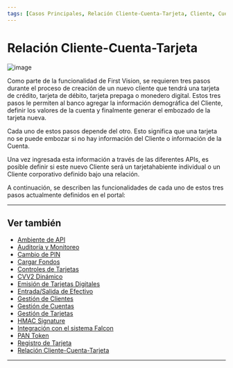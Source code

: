```yaml
---
tags: [Casos Principales, Relación Cliente-Cuenta-Tarjeta, Cliente, Cuenta, Tarjeta ]
---
```


# Relación Cliente-Cuenta-Tarjeta

![image](https://user-images.githubusercontent.com/111396588/223833940-818911c3-1024-4a09-9650-1e4796fc3d54.png)

Como parte de la funcionalidad de First Vision, se requieren tres pasos durante el proceso de creación de un nuevo cliente que tendrá una tarjeta de crédito, tarjeta de débito, tarjeta prepaga o monedero digital. Estos tres pasos le permiten al banco agregar la información demográfica del Cliente, definir los valores de la cuenta y finalmente generar el embozado de la tarjeta nueva.

Cada uno de estos pasos depende del otro. Esto significa que una tarjeta no se puede embozar si no hay información del Cliente o información de la Cuenta.

Una vez ingresada esta información a través de las diferentes APIs, es posible definir si este nuevo Cliente será un tarjetahabiente individual o un Cliente corporativo definido bajo una relación.

A continuación, se describen las funcionalidades de cada uno de estos tres pasos actualmente definidos en el portal:

<!-- type: row -->

<!-- type: card
title: Gestión de Clientes
description: Permite la gestión de la información demográfica del tarjetahabiente como nombre, dirección, números de teléfono, etc.
-->

<!-- type: card
title:  Gestión de Cuentas
description: Permite la gestión de una cuenta que contiene información financiera del Crédito disponible/utilizado.
-->

<!-- type: card
title: Gestión de Tarjetas
description: Permite la gestión del instrumento de pago que se utiliza para realizar transacciones financieras, como tarjetas físicas, tarjetas virtuales, monederos digitales.
-->

<!-- type: row-end -->

---

## Ver también

- [Ambiente de API](?path=docs/spanish/casos-principales/ambiente-api.md)
- [Auditoría y Monitoreo](?path=docs/spanish/casos-principales/auditoria.md)
- [Cambio de PIN](?path=docs/spanish/casos-principales/cambio-pin.md)
- [Cargar Fondos](?path=docs/spanish/casos-principales/cargas.md)
- [Controles de Tarjetas](?path=docs/spanish/casos-principales/controles-tarjeta.md)
- [CVV2 Dinámico](?path=docs/spanish/casos-principales/cvv-dinamico.md)
- [Emisión de Tarjetas Digitales](?path=docs/spanish/casos-principales/emision-tarjetas.md)
- [Entrada/Salida de Efectivo](?path=docs/spanish/casos-principales/entrada-salida-efectivo.md)
- [Gestión de Clientes](?path=docs/spanish/casos-principales/gestion-clientes.md)
- [Gestión de Cuentas](?path=docs/spanish/casos-principales/gestion-cuentas.md)
- [Gestión de Tarjetas](?path=docs/spanish/casos-principales/gestion-tarjetas.md)
- [HMAC Signature](?path=docs/spanish/casos-principales/hmac.md)
- [Integración con el sistema Falcon](?path=docs/spanish/casos-principales/integracion-falcon.md)
- [PAN Token](?path=docs/spanish/casos-principales/pan-token.md)
- [Registro de Tarjeta](?path=docs/spanish/casos-principales/registro.md)
- [Relación Cliente-Cuenta-Tarjeta](?path=docs/spanish/casos-principales/relacion.md)

---
